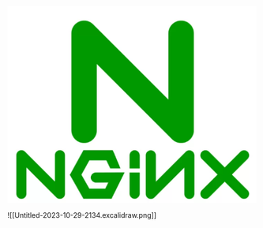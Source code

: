 
![Pasted Image 20231112215128_387.png](Pasted%20Image%2020231112215128_387.png)

![[Untitled-2023-10-29-2134.excalidraw.png]]
